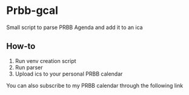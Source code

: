 # Prbb-gcal
Small script to parse PRBB Agenda and add it to an ica

## How-to
1. Run venv creation script
2. Run parser
3. Upload ics to your personal PRBB calendar

You can also subscribe to my PRBB calendar through the following link
<link>
